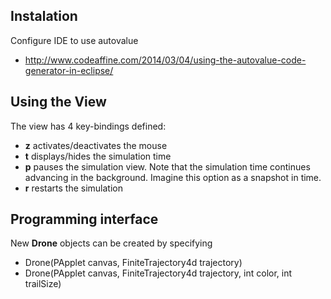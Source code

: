 ## Instalation
Configure IDE to use autovalue
- http://www.codeaffine.com/2014/03/04/using-the-autovalue-code-generator-in-eclipse/

## Using the View
The view has 4 key-bindings defined:
- **z** activates/deactivates the mouse
- **t** displays/hides the simulation time
- **p** pauses the simulation view. Note that the simulation time continues advancing in the background. Imagine this option as a snapshot in time.
- **r** restarts the simulation

## Programming interface
New **Drone** objects can be created by specifying 
- Drone(PApplet canvas, FiniteTrajectory4d trajectory)
- Drone(PApplet canvas, FiniteTrajectory4d trajectory, int color, int trailSize)

